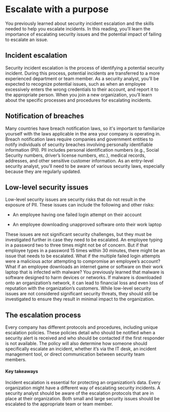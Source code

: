 # Escalate with a purpose
You previously learned about security incident escalation and the skills needed to help you escalate incidents. In this reading, you’ll learn the importance of escalating security issues and the potential impact of failing to escalate an issue. 

## Incident escalation
Security incident escalation is the process of identifying a potential security incident. During this process, potential incidents are transferred to a more experienced department or team member. As a security analyst, you’ll be expected to recognize potential issues, such as when an employee excessively enters the wrong credentials to their account, and report it to the appropriate person. When you join a new organization, you’ll learn about the specific processes and procedures for escalating incidents.  

## Notification of breaches
Many countries have breach notification laws, so it's important to familiarize yourself with the laws applicable in the area your company is operating in. Breach notification laws require companies and government entities to notify individuals of security breaches involving personally identifiable information (PII). PII includes personal identification numbers (e.g., Social Security numbers, driver’s license numbers, etc.), medical records, addresses, and other sensitive customer information. As an entry-level security analyst, you’ll need to be aware of various security laws, especially because they are regularly updated.

## Low-level security issues
Low-level security issues are security risks that do not result in the exposure of PII. These issues can include the following and other risks:

- An employee having one failed login attempt on their account

- An employee downloading unapproved software onto their work laptop 

These issues are not significant security challenges, but they must be investigated further in case they need to be escalated. An employee typing in a password two to three times might not be of concern. But if that employee types in a password 15 times within 30 minutes, there might be an issue that needs to be escalated. What if the multiple failed login attempts were a malicious actor attempting to compromise an employee’s account? What if an employee downloads an internet game or software on their work laptop that is infected with malware? You previously learned that malware is software designed to harm devices or networks. If malware is downloaded onto an organization’s network, it can lead to financial loss and even loss of reputation with the organization’s customers. While low-level security issues are not considered significant security threats, they should still be investigated to ensure they result in minimal impact to the organization.

## The escalation process
Every company has different protocols and procedures, including unique escalation policies. These policies detail who should be notified when a security alert is received and who should be contacted if the first responder is not available. The policy will also determine how someone should specifically escalate an incident, whether it’s via the IT desk, an incident management tool, or direct communication between security team members.

#### Key takeaways
Incident escalation is essential for protecting an organization’s data. Every organization might have a different way of escalating security incidents. A security analyst should be aware of the escalation protocols that are in place at their organization. Both small and large security issues should be escalated to the appropriate team or team member. 